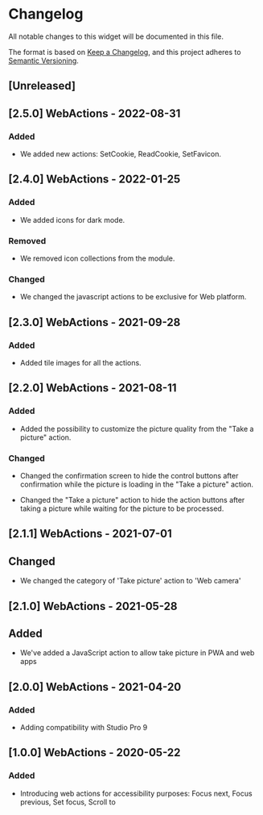 # Changelog

All notable changes to this widget will be documented in this file.

The format is based on [Keep a Changelog](https://keepachangelog.com/en/1.0.0/), and this project adheres to [Semantic Versioning](https://semver.org/spec/v2.0.0.html).

## [Unreleased]

## [2.5.0] WebActions - 2022-08-31

### Added

-   We added new actions: SetCookie, ReadCookie, SetFavicon.

## [2.4.0] WebActions - 2022-01-25

### Added

-   We added icons for dark mode.

### Removed

-   We removed icon collections from the module.

### Changed

-   We changed the javascript actions to be exclusive for Web platform.

## [2.3.0] WebActions - 2021-09-28

### Added

-   Added tile images for all the actions.

## [2.2.0] WebActions - 2021-08-11

### Added

-   Added the possibility to customize the picture quality from the "Take a picture" action.

### Changed

-   Changed the confirmation screen to hide the control buttons after confirmation while the picture is loading in the "Take a picture" action.

-   Changed the "Take a picture" action to hide the action buttons after taking a picture while waiting for the picture to be processed.

## [2.1.1] WebActions - 2021-07-01

## Changed

-   We changed the category of 'Take picture' action to 'Web camera'

## [2.1.0] WebActions - 2021-05-28

## Added

-   We've added a JavaScript action to allow take picture in PWA and web apps

## [2.0.0] WebActions - 2021-04-20

### Added

-   Adding compatibility with Studio Pro 9

## [1.0.0] WebActions - 2020-05-22

### Added

-   Introducing web actions for accessibility purposes: Focus next, Focus previous, Set focus, Scroll to
